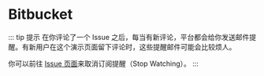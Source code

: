 # Bitbucket

::: tip 提示
在你评论了一个 Issue 之后，每当有新评论，平台都会给你发送邮件提醒。有新用户在这个演示页面留下评论时，这些提醒邮件可能会比较烦人。

你可以前往 [Issue 页面](https://bitbucket.org/meteorlxy/vssue/issues/1)来取消订阅提醒（Stop Watching）。
:::

<VssueDemo platform="bitbucket" />
